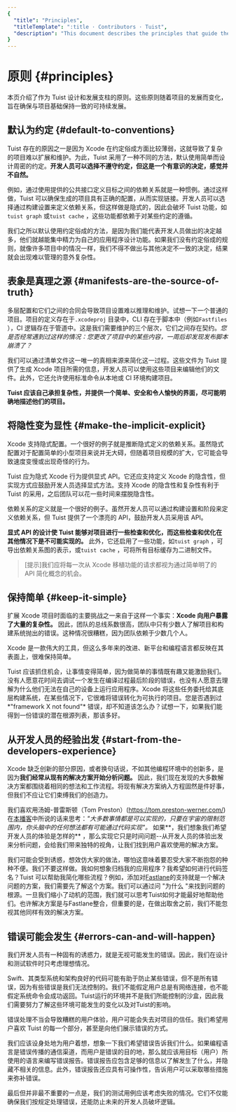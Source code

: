 ```yaml
---
{
  "title": "Principles",
  "titleTemplate": ":title · Contributors · Tuist",
  "description": "This document describes the principles that guide the development of Tuist."
}
---
```

# 原则 {#principles}

本页介绍了作为 Tuist 设计和发展支柱的原则。这些原则随着项目的发展而变化，旨在确保与项目基础保持一致的可持续发展。

## 默认为约定 {#default-to-conventions}

Tuist 存在的原因之一是因为 Xcode 在约定俗成方面比较薄弱，这就导致了复杂的项目难以扩展和维护。为此，Tuist
采用了一种不同的方法，默认使用简单而设计周密的约定。**开发人员可以选择不遵守约定，但这是一个有意识的决定，感觉并不自然。**

例如，通过使用提供的公共接口定义目标之间的依赖关系就是一种惯例。通过这样做，Tuist
可以确保生成的项目具有正确的配置，从而实现链接。开发人员可以选择通过构建设置来定义依赖关系，但这样做是隐式的，因此会破坏 Tuist 功能，如`tuist
graph` 或`tuist cache` ，这些功能都依赖于对某些约定的遵循。

我们之所以默认使用约定俗成的方法，是因为我们能代表开发人员做出的决定越多，他们就越能集中精力为自己的应用程序设计功能。如果我们没有约定俗成的规则，就像许多项目中的情况一样，我们不得不做出与其他决定不一致的决定，结果就会出现难以管理的意外复杂性。

## 表象是真理之源 {#manifests-are-the-source-of-truth}

多层配置和它们之间的合同会导致项目设置难以推理和维护。试想一下一个普通的项目。项目的定义存在于`.xcodeproj` 目录中，CLI
存在于脚本中（例如`Fastfiles` ），CI
逻辑存在于管道中。这是我们需要维护的三个层次，它们之间存在契约。*您是否经常遇到过这样的情况：您更改了项目中的某些内容，一周后却发现发布脚本崩溃了？*

我们可以通过清单文件这一唯一的真相来源来简化这一过程。这些文件为 Tuist 提供了生成 Xcode
项目所需的信息，开发人员可以使用这些项目来编辑他们的文件。此外，它还允许使用标准命令从本地或 CI 环境构建项目。

**Tuist 应该自己承担复杂性，并提供一个简单、安全和令人愉快的界面，尽可能明确地描述他们的项目。**

## 将隐性变为显性 {#make-the-implicit-explicit}

Xcode
支持隐式配置。一个很好的例子就是推断隐式定义的依赖关系。虽然隐式配置对于配置简单的小型项目来说并无大碍，但随着项目规模的扩大，它可能会导致速度变慢或出现奇怪的行为。

Tuist 应为隐式 Xcode 行为提供显式 API。它还应支持定义 Xcode 的隐含性，但实现方式应鼓励开发人员选择显式方法。支持 Xcode
的隐含性和复杂性有利于 Tuist 的采用，之后团队可以花一些时间来摆脱隐含性。

依赖关系的定义就是一个很好的例子。虽然开发人员可以通过构建设置和阶段来定义依赖关系，但 Tuist 提供了一个漂亮的 API，鼓励开发人员采用该 API。

**显式 API 的设计使 Tuist 能够对项目进行一些检查和优化，而这些检查和优化在其他情况下是不可能实现的。** 此外，它还启用了一些功能，如`tuist
graph` ，可导出依赖关系图的表示，或`tuist cache` ，可将所有目标缓存为二进制文件。

> [提示]我们应将每一次从 Xcode 移植功能的请求都视为通过简单明了的 API 简化概念的机会。

## 保持简单 {#keep-it-simple}

扩展 Xcode 项目时面临的主要挑战之一来自于这样一个事实：**Xcode 向用户暴露了大量的复杂性。**
因此，团队的总线系数很高，团队中只有少数人了解项目和构建系统抛出的错误。这种情况很糟糕，因为团队依赖于少数几个人。

Xcode 是一款伟大的工具，但这么多年来的改进、新平台和编程语言都反映在其表面上，很难保持简单。

Tuist
应该抓住机会，让事情变得简单，因为做简单的事情既有趣又能激励我们。没有人愿意花时间去调试一个发生在编译过程最后阶段的错误，也没有人愿意去理解为什么他们无法在自己的设备上运行应用程序。Xcode
将这些任务委托给其底层构建系统，在某些情况下，它很难将错误转化为可执行的项目。您是否遇到过*"framework X not found"*
错误，却不知道该怎么办？试想一下，如果我们能得到一份错误的潜在根源列表，那该多好。

## 从开发人员的经验出发 {#start-from-the-developers-experience}

Xcode 缺乏创新的部分原因，或者换句话说，不如其他编程环境中的创新多，是因为**我们经常从现有的解决方案开始分析问题。**
因此，我们现在发现的大多数解决方案都围绕着相同的想法和工作流程。将现有解决方案纳入方程固然是件好事，但我们不应让它们束缚我们的创造力。

我们喜欢用汤姆-普雷斯顿（Tom
Preston）(https://tom.preston-werner.com/)在[本播客](https://tom.preston-werner.com/)中所说的话来思考：*"大多数事情都是可以实现的，只要在宇宙的限制范围内，你头脑中的任何想法都有可能通过代码实现"。*
如果**，我们想象我们希望开发人员的体验是怎样的**
，那么实现它只是时间问题--从开发人员的体验出发来分析问题，会给我们带来独特的视角，让我们找到用户喜欢使用的解决方案。

我们可能会受到诱惑，想效仿大家的做法，哪怕这意味着要忍受大家不断抱怨的种种不便。我们不要这样做。我如何想象归档我的应用程序？我希望如何进行代码签名？Tuist
可以帮助我简化哪些流程？例如，添加对[Fastlane](https://fastlane.tools/)的支持就是一个解决问题的方案，我们需要先了解这个方案。我们可以通过问
"为什么
"来找到问题的根源。一旦我们缩小了动机的范围，我们就可以思考Tuist如何才能最好地帮助他们。也许解决方案是与Fastlane整合，但重要的是，在做出取舍之前，我们不能忽视其他同样有效的解决方案。

## 错误可能会发生 {#errors-can-and-will-happen}

我们开发人员有一种固有的诱惑力，就是无视可能发生的错误。因此，我们在设计和测试软件时只考虑理想情况。

Swift、其类型系统和架构良好的代码可能有助于防止某些错误，但不是所有错误，因为有些错误是我们无法控制的。我们不能假定用户总是有网络连接，也不能假定系统命令会成功返回。Tuist运行的环境并不是我们所能控制的沙盒，因此我们需要努力了解这些环境可能发生的变化以及对Tuist的影响。

错误处理不当会导致糟糕的用户体验，用户可能会失去对项目的信任。我们希望用户喜欢 Tuist 的每一个部分，甚至是向他们展示错误的方式。

我们应该设身处地为用户着想，想象一下我们希望错误告诉我们什么。如果编程语言是错误传播的通信渠道，而用户是错误的目的地，那么就应该用目标（用户）所使用的语言来编写错误报告。错误报告应包含足够的信息以了解发生了什么，并隐藏不相关的信息。此外，错误报告还应具有可操作性，告诉用户可以采取哪些措施来弥补错误。

最后但并非最不重要的一点是，我们的测试用例应该考虑失败的情况。它们不仅能确保我们按规定处理错误，还能防止未来的开发人员破坏逻辑。
